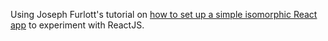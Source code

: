 Using Joseph Furlott's tutorial on [how to set up a simple isomorphic React app](http://jmfurlott.com/tutorial-setting-up-a-simple-isomorphic-react-app/)
to experiment with ReactJS.

